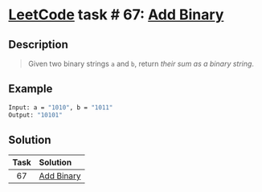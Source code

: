 # [LeetCode][leetcode] task # 67: [Add Binary][task]

Description
-----------

> Given two binary strings `a` and `b`,
> return _their sum as a binary string_.

Example
-------

```sh
Input: a = "1010", b = "1011"
Output: "10101"
```

Solution
--------

| Task | Solution |
| :------: | :------ |
| 67 | [Add Binary][solution] |


[leetcode]: <http://leetcode.com/>
[task]: <https://leetcode.com/problems/add-binary/>
[solution]: <https://github.com/wellaxis/witalis-jkit/blob/main/module/tasks/src/main/java/com/witalis/jkit/tasks/core/task/leetcode/p67/option/Practice.java>
